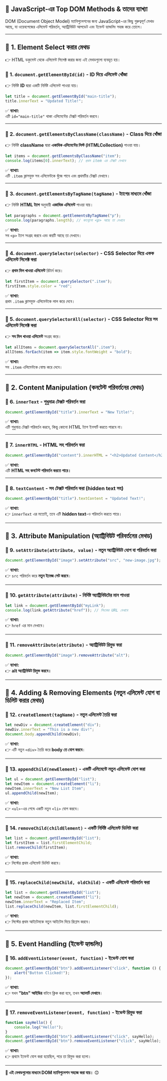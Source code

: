 ## **📌 JavaScript-এর Top DOM Methods & তাদের ব্যাখ্যা**  
DOM (Document Object Model) ম্যানিপুলেশনের জন্য JavaScript-এর কিছু গুরুত্বপূর্ণ মেথড আছে, যা ওয়েবপেজের এলিমেন্ট পরিবর্তন, অ্যাট্রিবিউট আপডেট এবং ইভেন্ট হ্যান্ডলিং সহজ করে তোলে।  

---

## **📌 1. Element Select করার মেথড**  
👉 HTML ডকুমেন্ট থেকে এলিমেন্ট সিলেক্ট করার জন্য এই মেথডগুলো ব্যবহৃত হয়।  

### **🔹 1. `document.getElementById(id)` - ID দিয়ে এলিমেন্ট খোঁজা**  
👉 নির্দিষ্ট **ID** দ্বারা একটি নির্দিষ্ট এলিমেন্ট পাওয়া যায়।  
```js
let title = document.getElementById("main-title");
title.innerText = "Updated Title!";
```
✅ **ব্যাখ্যা:**  
এটি `id="main-title"` থাকা এলিমেন্টের টেক্সট পরিবর্তন করবে।  

---

### **🔹 2. `document.getElementsByClassName(className)` - Class দিয়ে খোঁজা**  
👉 নির্দিষ্ট **className** দ্বারা **একাধিক এলিমেন্টের লিস্ট (HTMLCollection)** পাওয়া যায়।  
```js
let items = document.getElementsByClassName("item");
console.log(items[0].innerText); // প্রথম item এর টেক্সট দেখাবে
```
✅ **ব্যাখ্যা:**  
এটি `.item` ক্লাসযুক্ত সব এলিমেন্টকে খুঁজে পাবে এবং প্রথমটির টেক্সট দেখাবে।  

---

### **🔹 3. `document.getElementsByTagName(tagName)` - ট্যাগের মাধ্যমে খোঁজা**  
👉 নির্দিষ্ট **HTML ট্যাগ** অনুযায়ী **একাধিক এলিমেন্ট** পাওয়া যায়।  
```js
let paragraphs = document.getElementsByTagName("p");
console.log(paragraphs.length); // কতগুলো <p> আছে তা দেখাবে
```
✅ **ব্যাখ্যা:**  
সব `<p>` ট্যাগ সংগ্রহ করবে এবং কয়টি আছে তা দেখাবে।  

---

### **🔹 4. `document.querySelector(selector)` - CSS Selector দিয়ে একক এলিমেন্ট সিলেক্ট করা**  
👉 **প্রথম মিল খাওয়া এলিমেন্ট** রিটার্ন করে।  
```js
let firstItem = document.querySelector(".item");
firstItem.style.color = "red";
```
✅ **ব্যাখ্যা:**  
প্রথম `.item` ক্লাসযুক্ত এলিমেন্টকে লাল করে দেবে।  

---

### **🔹 5. `document.querySelectorAll(selector)` - CSS Selector দিয়ে সব এলিমেন্ট সিলেক্ট করা**  
👉 **সব মিল খাওয়া এলিমেন্ট** সংগ্রহ করে।  
```js
let allItems = document.querySelectorAll(".item");
allItems.forEach(item => item.style.fontWeight = "bold");
```
✅ **ব্যাখ্যা:**  
সব `.item` এলিমেন্টকে বোল্ড করে দেবে।  

---

## **📌 2. Content Manipulation (কনটেন্ট পরিবর্তনের মেথড)**  

### **🔹 6. `innerText` - শুধুমাত্র টেক্সট পরিবর্তন করা**  
```js
document.getElementById("title").innerText = "New Title!";
```
✅ **ব্যাখ্যা:**  
এটি শুধুমাত্র টেক্সট পরিবর্তন করবে, কিন্তু কোনো HTML ট্যাগ ইনসার্ট করতে পারবে না।  

---

### **🔹 7. `innerHTML` - HTML সহ পরিবর্তন করা**  
```js
document.getElementById("content").innerHTML = "<h2>Updated Content</h2>";
```
✅ **ব্যাখ্যা:**  
এটি **HTML সহ কনটেন্ট পরিবর্তন করতে পারে।**  

---

### **🔹 8. `textContent` - সব টেক্সট পরিবর্তন করা (hidden text সহ)**  
```js
document.getElementById("title").textContent = "Updated Text!";
```
✅ **ব্যাখ্যা:**  
👉 `innerText` এর মতোই, তবে এটি **hidden text**-ও পরিবর্তন করতে পারে।  

---

## **📌 3. Attribute Manipulation (অ্যাট্রিবিউট পরিবর্তনের মেথড)**  

### **🔹 9. `setAttribute(attribute, value)` - নতুন অ্যাট্রিবিউট যোগ বা পরিবর্তন করা**  
```js
document.getElementById("image").setAttribute("src", "new-image.jpg");
```
✅ **ব্যাখ্যা:**  
👉 `src` পরিবর্তন করে **নতুন ইমেজ সেট করবে**।  

---

### **🔹 10. `getAttribute(attribute)` - নির্দিষ্ট অ্যাট্রিবিউটের মান পাওয়া**  
```js
let link = document.getElementById("myLink");
console.log(link.getAttribute("href")); // লিংকের URL দেখাবে
```
✅ **ব্যাখ্যা:**  
👉 `href` এর মান দেখাবে।  

---

### **🔹 11. `removeAttribute(attribute)` - অ্যাট্রিবিউট রিমুভ করা**  
```js
document.getElementById("image").removeAttribute("alt");
```
✅ **ব্যাখ্যা:**  
👉 **alt অ্যাট্রিবিউট রিমুভ করবে।**  

---

## **📌 4. Adding & Removing Elements (নতুন এলিমেন্ট যোগ বা ডিলিট করার মেথড)**  

### **🔹 12. `createElement(tagName)` - নতুন এলিমেন্ট তৈরি করা**  
```js
let newDiv = document.createElement("div");
newDiv.innerText = "This is a new div!";
document.body.appendChild(newDiv);
```
✅ **ব্যাখ্যা:**  
👉 এটি নতুন `<div>` তৈরি করে **body তে যোগ করবে**।  

---

### **🔹 13. `appendChild(newElement)` - একটি এলিমেন্টে নতুন এলিমেন্ট যোগ করা**  
```js
let ul = document.getElementById("list");
let newItem = document.createElement("li");
newItem.innerText = "New List Item";
ul.appendChild(newItem);
```
✅ **ব্যাখ্যা:**  
👉 `<ul>`-এর শেষে একটি নতুন `<li>` যোগ করবে।  

---

### **🔹 14. `removeChild(childElement)` - একটি নির্দিষ্ট এলিমেন্ট ডিলিট করা**  
```js
let list = document.getElementById("list");
let firstItem = list.firstElementChild;
list.removeChild(firstItem);
```
✅ **ব্যাখ্যা:**  
👉 লিস্টের প্রথম এলিমেন্ট ডিলিট করবে।  

---

### **🔹 15. `replaceChild(newChild, oldChild)` - একটি এলিমেন্ট পরিবর্তন করা**  
```js
let list = document.getElementById("list");
let newItem = document.createElement("li");
newItem.innerText = "Replaced Item";
list.replaceChild(newItem, list.firstElementChild);
```
✅ **ব্যাখ্যা:**  
👉 লিস্টের প্রথম আইটেমকে নতুন আইটেম দিয়ে রিপ্লেস করবে।  

---

## **📌 5. Event Handling (ইভেন্ট হ্যান্ডলিং)**  

### **🔹 16. `addEventListener(event, function)` - ইভেন্ট যোগ করা**  
```js
document.getElementById("btn").addEventListener("click", function () {
    alert("Button Clicked!");
});
```
✅ **ব্যাখ্যা:**  
👉 যখন **"btn" আইডির** বাটনে ক্লিক করা হবে, তখন **অ্যালার্ট দেখাবে**।  

---

### **🔹 17. `removeEventListener(event, function)` - ইভেন্ট রিমুভ করা**  
```js
function sayHello() {
    console.log("Hello!");
}
document.getElementById("btn").addEventListener("click", sayHello);
document.getElementById("btn").removeEventListener("click", sayHello);
```
✅ **ব্যাখ্যা:**  
👉 প্রথমে ইভেন্ট যোগ করা হয়েছিল, পরে তা রিমুভ করা হলো।  

---

**🔹 এই মেথডগুলোর মাধ্যমে DOM ম্যানিপুলেশন সহজে করা যায়।** 😊  
